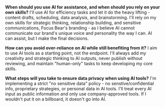 **When should you use AI for assistance, and when should you rely on your own skills?** I'll use AI for efficiency tasks and let it do the heavy lifting - content drafts, scheduling, data analysis, and brainstorming. I'll rely on my own skills for strategic thinking, relationship building, and sensitive communications, Focus Bear's branding - as I believe AI cannot communicate our brand's unique voice and personality the way I can. AI can assist, but I make the final decisions.

**How can you avoid over-reliance on AI while still benefiting from it?** I aim to use AI tools as a starting point, not the endpoint. I'll always add my creativity and strategic thinking to AI outputs, never publish without reviewing, and maintain "human-only" tasks to keep developing my core skills.

**What steps will you take to ensure data privacy when using AI tools?** I'm implementing a strict "no sensitive data" policy - no senstive/confidential info, proprietary strategies, or personal data in AI tools. I'll treat every AI input as public information and only use company-approved tools. If I wouldn't put it on a billboard, it doesn't go into AI.
